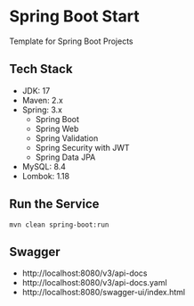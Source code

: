 # Spring Boot Start

Template for Spring Boot Projects

## Tech Stack

- JDK: 17
- Maven: 2.x
- Spring: 3.x
  - Spring Boot
  - Spring Web
  - Spring Validation
  - Spring Security with JWT
  - Spring Data JPA
- MySQL: 8.4
- Lombok: 1.18

## Run the Service

```shell
mvn clean spring-boot:run
```

## Swagger

- http://localhost:8080/v3/api-docs
- http://localhost:8080/v3/api-docs.yaml
- http://localhost:8080/swagger-ui/index.html